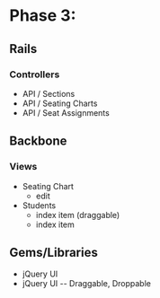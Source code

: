 # Phase 3:

## Rails
### Controllers
* API / Sections
* API / Seating Charts
* API / Seat Assignments

## Backbone
### Views
* Seating Chart
  * edit
* Students
  * index item (draggable)
  * index item

## Gems/Libraries
* jQuery UI
* jQuery UI -- Draggable, Droppable
